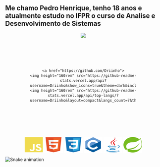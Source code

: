 
<h2>Me chamo Pedro Henrique, tenho 18 anos e atualmente estudo no IFPR o curso de Analise e Desenvolvimento de Sistemas</h2>

<div align="center" style="display-flex">
    <img src="http://github-readme-streak-stats.herokuapp.com/?user=Driinho&theme=dark&date_format=M%20j%5B%2C%20Y%5D" />
</div>

<div align="center" style="display-flex; padding: 5rem; ">

    <a href="https://github.com/Driinho">
    <img height="160rem" src="https://github-readme-stats.vercel.app/api?username=Driinho&show_icons=true&theme=dark&include_all_commits=true&count_private=true"/>
    <img height="160rem" src="https://github-readme-stats.vercel.app/api/top-langs/?username=Driinho&layout=compact&langs_count=7&theme=dark"/>
</div>

<div align="center" style="display-flex" style="margin: 2rem" >
   <br>
   
   <img align="center" alt="pedro-Js" height="50" width="60" src="https://raw.githubusercontent.com/devicons/devicon/master/icons/javascript/javascript-plain.svg">
   <img align="center" alt="pedro-HTML" height="50" width="60" src="https://raw.githubusercontent.com/devicons/devicon/master/icons/html5/html5-original.svg">
   <img align="center" alt="pedro-CSS" height="50" width="60" src="https://raw.githubusercontent.com/devicons/devicon/master/icons/css3/css3-original.svg">
   <img align="center" alt ="pedro-c" height="50" width="60" src="https://github.com/devicons/devicon/blob/master/icons/c/c-original.svg">
   <img align="center" alt="pedro-java" height="50" width="60" src="https://github.com/devicons/devicon/blob/master/icons/java/java-original.svg">
   <img align="center" alt="pedro-spring" height="50" width="60" src="https://github.com/devicons/devicon/blob/master/icons/spring/spring-original.svg">
</div>

![Snake animation](https://github.com/Driinho/Driinho/blob/output/github-contribution-grid-snake.svg)

